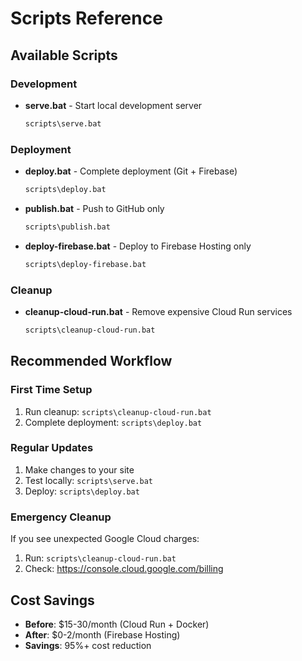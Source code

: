 # Scripts Reference

## Available Scripts

### Development
- **serve.bat** - Start local development server
  ```bash
  scripts\serve.bat
  ```

### Deployment
- **deploy.bat** - Complete deployment (Git + Firebase)
  ```bash
  scripts\deploy.bat
  ```

- **publish.bat** - Push to GitHub only
  ```bash
  scripts\publish.bat
  ```

- **deploy-firebase.bat** - Deploy to Firebase Hosting only
  ```bash
  scripts\deploy-firebase.bat
  ```

### Cleanup
- **cleanup-cloud-run.bat** - Remove expensive Cloud Run services
  ```bash
  scripts\cleanup-cloud-run.bat
  ```

## Recommended Workflow

### First Time Setup
1. Run cleanup: `scripts\cleanup-cloud-run.bat`
2. Complete deployment: `scripts\deploy.bat`

### Regular Updates
1. Make changes to your site
2. Test locally: `scripts\serve.bat`
3. Deploy: `scripts\deploy.bat`

### Emergency Cleanup
If you see unexpected Google Cloud charges:
1. Run: `scripts\cleanup-cloud-run.bat`
2. Check: https://console.cloud.google.com/billing

## Cost Savings
- **Before**: $15-30/month (Cloud Run + Docker)
- **After**: $0-2/month (Firebase Hosting)
- **Savings**: 95%+ cost reduction
